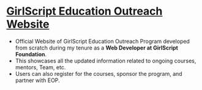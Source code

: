 # [GirlScript Education Outreach Website](https://nikitha2309.github.io/Girl-Script-Education-Outreach-Website/)

- Official Website of GirlScript Education Outreach Program developed from scratch during my tenure as a **Web Developer at GirlScript Foundation**. 
- This showcases all the updated information related to ongoing courses, mentors, Team, etc. 
- Users can also register for the courses, sponsor the program, and partner with EOP.


